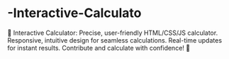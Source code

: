 # -Interactive-Calculato
 🧮 Interactive Calculator: Precise, user-friendly HTML/CSS/JS calculator. Responsive, intuitive design for seamless calculations. Real-time updates for instant results. Contribute and calculate with confidence! 🚀
